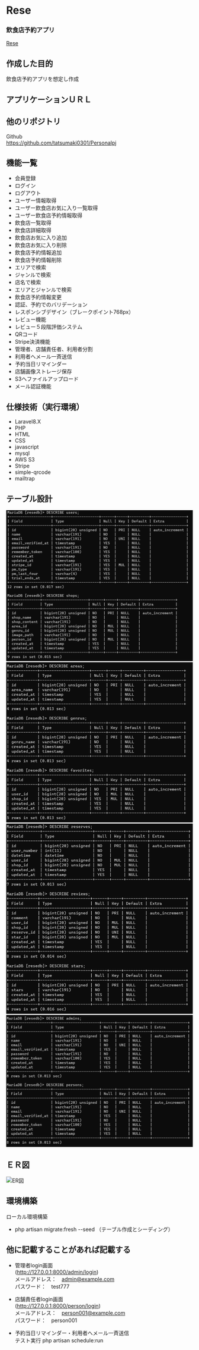 # Rese    
### 飲食店予約アプリ
[Rese](http://127.0.0.1:8000)
  

## 作成した目的  
飲食店予約アプリを想定し作成 
  

## アプリケーションＵＲＬ  

  

## 他のリポジトリ  
  Github   
 https://github.com/tatsumaki0301/Personalpj 

## 機能一覧  
  
- 会員登録  
- ログイン
- ログアウト    
- ユーザー情報取得  
- ユーザー飲食店お気に入り一覧取得  
- ユーザー飲食店予約情報取得  
- 飲食店一覧取得  
- 飲食店詳細取得  
- 飲食店お気に入り追加  
- 飲食店お気に入り削除  
- 飲食店予約情報追加  
- 飲食店予約情報削除  
- エリアで検索  
- ジャンルで検索  
- 店名で検索  
- エリアとジャンルで検索  
- 飲食店予約情報変更  
- 認証、予約でのバリデーション  
- レスポンシブデザイン（ブレークポイント768px） 
- レビュー機能   
- レビュー５段階評価システム
- QRコード  
- Stripe決済機能  
- 管理者、店舗責任者、利用者分割  
- 利用者へメール一斉送信  
- 予約当日リマインダー  
- 店舗画像ストレージ保存  
- S3へファイルアップロード  
- メール認証機能  
  
## 仕様技術（実行環境）  
- Laravel8.X  
- PHP  
- HTML  
- CSS  
- javascript  
- mysql  
- AWS S3  
- Stripe  
- simple-qrcode
- mailtrap
  
## テーブル設計  
![table1](/img/table1.png)  
![table2](/img/table2.png)  
![table3](/img/table3.png)  
![table4](/img/table4.png)  

  
## ＥＲ図  
![ER図](/img/Rese_ER図.png)
  
## 環境構築  
ローカル環境構築  
- php artisan migrate:fresh --seed （テーブル作成とシーディング）  
  
  
## 他に記載することがあれば記載する  
- 管理者login画面  
(http://127.0.0.1:8000/admin/login)  
メールアドレス：　admin@example.com  
パスワード：　test777  
  
- 店舗責任者login画面  
(http://127.0.0.1:8000/person/login)  
メールアドレス：　person001@example.com  
パスワード：　person001  
  
- 予約当日リマインダー・利用者へメール一斉送信   
テスト実行
php artisan schedule:run  


  

